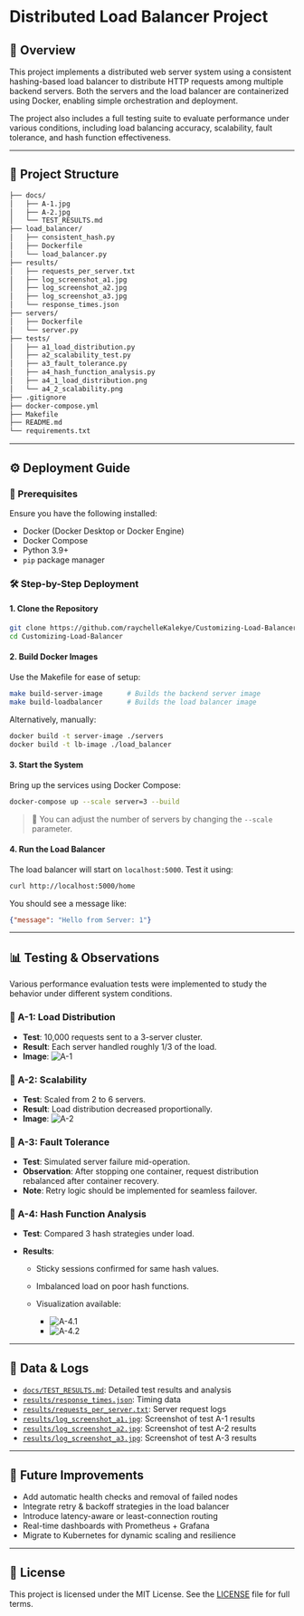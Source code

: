 # Distributed Load Balancer Project

## 🚀 Overview

This project implements a distributed web server system using a consistent hashing-based load balancer to distribute HTTP requests among multiple backend servers. Both the servers and the load balancer are containerized using Docker, enabling simple orchestration and deployment.

The project also includes a full testing suite to evaluate performance under various conditions, including load balancing accuracy, scalability, fault tolerance, and hash function effectiveness.

---

## 📁 Project Structure

```bash
├── docs/
│   ├── A-1.jpg
│   ├── A-2.jpg
│   └── TEST_RESULTS.md
├── load_balancer/
│   ├── consistent_hash.py
│   ├── Dockerfile
│   └── load_balancer.py
├── results/
│   ├── requests_per_server.txt
│   ├── log_screenshot_a1.jpg
│   ├── log_screenshot_a2.jpg
│   ├── log_screenshot_a3.jpg
│   └── response_times.json
├── servers/
│   ├── Dockerfile
│   └── server.py
├── tests/
│   ├── a1_load_distribution.py
│   ├── a2_scalability_test.py
│   ├── a3_fault_tolerance.py
│   ├── a4_hash_function_analysis.py
│   ├── a4_1_load_distribution.png
│   └── a4_2_scalability.png
├── .gitignore
├── docker-compose.yml
├── Makefile
├── README.md
└── requirements.txt
```

---

## ⚙️ Deployment Guide

### 🔧 Prerequisites

Ensure you have the following installed:

* Docker (Docker Desktop or Docker Engine)
* Docker Compose
* Python 3.9+
* `pip` package manager

### 🛠 Step-by-Step Deployment

#### 1. Clone the Repository

```bash
git clone https://github.com/raychelleKalekye/Customizing-Load-Balancer.git
cd Customizing-Load-Balancer
```

#### 2. Build Docker Images

Use the Makefile for ease of setup:

```bash
make build-server-image      # Builds the backend server image
make build-loadbalancer      # Builds the load balancer image
```

Alternatively, manually:

```bash
docker build -t server-image ./servers
docker build -t lb-image ./load_balancer
```

#### 3. Start the System

Bring up the services using Docker Compose:

```bash
docker-compose up --scale server=3 --build
```

> 🔄 You can adjust the number of servers by changing the `--scale` parameter.

#### 4. Run the Load Balancer

The load balancer will start on `localhost:5000`. Test it using:

```bash
curl http://localhost:5000/home
```

You should see a message like:

```json
{"message": "Hello from Server: 1"}
```

---

## 📊 Testing & Observations

Various performance evaluation tests were implemented to study the behavior under different system conditions.

### 🔹 A-1: Load Distribution

* **Test**: 10,000 requests sent to a 3-server cluster.
* **Result**: Each server handled roughly 1/3 of the load.
* **Image**: ![A-1](docs/A-1.jpg)

### 🔹 A-2: Scalability

* **Test**: Scaled from 2 to 6 servers.
* **Result**: Load distribution decreased proportionally.
* **Image**: ![A-2](docs/A-2.jpg)

### 🔹 A-3: Fault Tolerance

* **Test**: Simulated server failure mid-operation.
* **Observation**: After stopping one container, request distribution rebalanced after container recovery.
* **Note**: Retry logic should be implemented for seamless failover.

### 🔹 A-4: Hash Function Analysis

* **Test**: Compared 3 hash strategies under load.
* **Results**:

  * Sticky sessions confirmed for same hash values.
  * Imbalanced load on poor hash functions.
  * Visualization available:

    * ![A-4.1](tests/a4_1_load_distribution.png)
    * ![A-4.2](tests/a4_2_scalability.png)

---

## 📂 Data & Logs

* [`docs/TEST_RESULTS.md`](./docs/TEST_RESULTS.md): Detailed test results and analysis
* [`results/response_times.json`](./results/response_times.json): Timing data
* [`results/requests_per_server.txt`](./results/requests_per_server.txt): Server request logs
* [`results/log_screenshot_a1.jpg`](./results/log_screenshot_a1.jpg): Screenshot of test A-1 results
* [`results/log_screenshot_a2.jpg`](./results/log_screenshot_a2.jpg): Screenshot of test A-2 results
* [`results/log_screenshot_a3.jpg`](./results/log_screenshot_a3.jpg): Screenshot of test A-3 results

---

## 🚀 Future Improvements

* Add automatic health checks and removal of failed nodes
* Integrate retry & backoff strategies in the load balancer
* Introduce latency-aware or least-connection routing
* Real-time dashboards with Prometheus + Grafana
* Migrate to Kubernetes for dynamic scaling and resilience

---

## 📜 License

This project is licensed under the MIT License. See the [LICENSE](LICENSE) file for full terms.
